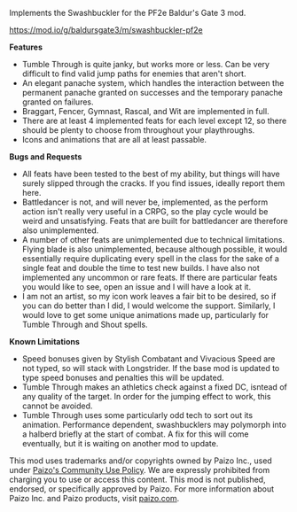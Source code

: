 Implements the Swashbuckler for the PF2e Baldur's Gate 3 mod.

https://mod.io/g/baldursgate3/m/swashbuckler-pf2e

**Features**
- Tumble Through is quite janky, but works more or less. Can be very difficult to find valid jump paths for enemies that aren't short. 
- An elegant panache system, which handles the interaction between the permanent panache granted on successes and the temporary panache granted on failures.
- Braggart, Fencer, Gymnast, Rascal, and Wit are implemented in full.
- There are at least 4 implemented feats for each level except 12, so there should be plenty to choose from throughout your playthroughs.
- Icons and animations that are all at least passable.

**Bugs and Requests**
- All feats have been tested to the best of my ability, but things will have surely slipped through the cracks. If you find issues, ideally report them here.
- Battledancer is not, and will never be, implemented, as the perform action isn't really very useful in a CRPG, so the play cycle would be weird and unsatisfying. Feats that are built for battledancer are therefore also unimplemented.
- A number of other feats are unimplemented due to technical limitations. Flying blade is also unimplemented, because although possible, it would essentially require duplicating every spell in the class for the sake of a single feat and double the time to test new builds. I have also not implemented any uncommon or rare feats. If there are particular feats you would like to see, open an issue and I will have a look at it.
- I am not an artist, so my icon work leaves a fair bit to be desired, so if you can do better than I did, I would welcome the support. Similarly, I would love to get some unique animations made up, particularly for Tumble Through and Shout spells.

**Known Limitations**
- Speed bonuses given by Stylish Combatant and Vivacious Speed are not typed, so will stack with Longstrider. If the base mod is updated to type speed bonuses and penalties this will be updated.
- Tumble Through makes an athletics check against a fixed DC, isntead of any quality of the target. In order for the jumping effect to work, this cannot be avoided.
- Tumble Through uses some particularly odd tech to sort out its animation. Performance dependent, swashbucklers may polymorph into a halberd briefly at the start of combat. A fix for this will come eventually, but it is waiting on another mod to update.

This mod uses trademarks and/or copyrights owned by Paizo Inc., used under [Paizo's Community Use Policy](<https://paizo.com/licenses/communityuse>). We are expressly prohibited from charging you to use or access this content. This mod is not published, endorsed, or specifically approved by Paizo. For more information about Paizo Inc. and Paizo products, visit [paizo.com](<https://paizo.com>).
